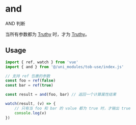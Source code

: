 # and

AND 判断

当所有参数都为 [Truthy](https://developer.mozilla.org/zh-CN/docs/Glossary/Truthy) 时，才为 [Truthy](https://developer.mozilla.org/zh-CN/docs/Glossary/Truthy)。

## Usage

```js
import { ref, watch } from 'vue'
import { and } from '@/uni_modules/tob-use/index.js'

// 支持 ref 包裹的参数
const foo = ref(false)
const bar = ref(true)

const result = and(foo, bar) // 返回一个计算属性结果

watch(result, (v) => {
    // 只有当 foo 和 bar 的 value 都为 true 时，才输出 true
    console.log(v)
})
```

